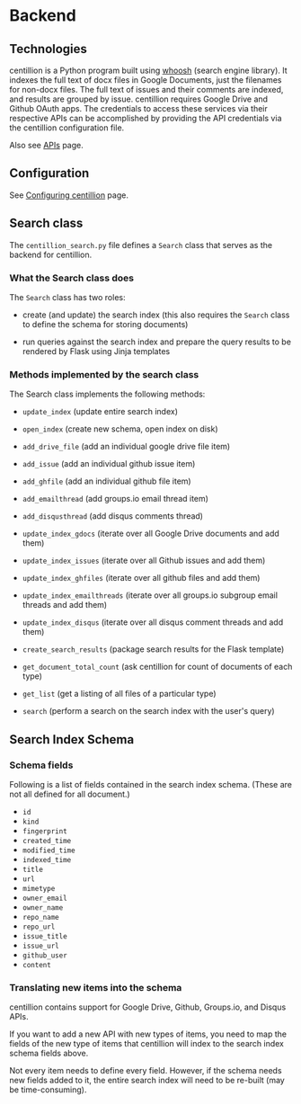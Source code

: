 # Backend

## Technologies

centillion is a Python program built using
[whoosh](https://bitbucket.org/mchaput/whoosh) (search
engine library).  It indexes the full text of docx files
in Google Documents, just the filenames for non-docx
files. The full text of issues and their comments are
indexed, and results are grouped by issue. centillion
requires Google Drive and Github OAuth apps. The
credentials to access these services via their respective
APIs can be accomplished by providing the API credentials
via the centillion configuration file.

Also see [APIs](api_all.md) page.


## Configuration

See [Configuring centillion](config.md) page.


## Search class

The `centillion_search.py` file defines a
`Search` class that serves as the backend
for centillion.

### What the Search class does

The `Search` class has two roles:

- create (and update) the search index
  (this also requires the `Search` class
  to define the schema for storing documents)

- run queries against the search index and 
  prepare the query results to be rendered 
  by Flask using Jinja templates

### Methods implemented by the search class

The Search class implements the following methods:

- `update_index` (update entire search index)
- `open_index` (create new schema, open index on disk)

- `add_drive_file` (add an individual google drive file item)
- `add_issue` (add an individual github issue item)
- `add_ghfile` (add an individual github file item)
- `add_emailthread` (add groups.io email thread item)
- `add_disqusthread` (add disqus comments thread)

- `update_index_gdocs` (iterate over all Google Drive documents and add them)
- `update_index_issues` (iterate over all Github issues and add them)
- `update_index_ghfiles` (iterate over all github files and add them)
- `update_index_emailthreads` (iterate over all groups.io subgroup email threads and add them)
- `update_index_disqus` (iterate over all disqus comment threads and add them)

- `create_search_results` (package search results for the Flask template)
- `get_document_total_count` (ask centillion for count of documents of each type)
- `get_list` (get a listing of all files of a particular type)

- `search` (perform a search on the search index with the user's query)


## Search Index Schema

### Schema fields

Following is a list of fields contained in the 
search index schema. (These are not all defined
for all document.)

* `id`
* `kind`
* `fingerprint`
* `created_time`
* `modified_time`
* `indexed_time`
* `title`
* `url`
* `mimetype`
* `owner_email`
* `owner_name`
* `repo_name`
* `repo_url`
* `issue_title`
* `issue_url`
* `github_user`
* `content`

### Translating new items into the schema

centillion contains support for Google Drive,
Github, Groups.io, and Disqus APIs. 

If you want to add a new API with new types of items,
you need to map the fields of the new type of items 
that centillion will index to the search index schema
fields above.

Not every item needs to define every field. However, 
if the schema needs new fields added to it, the entire
search index will need to be re-built (may be 
time-consuming).

